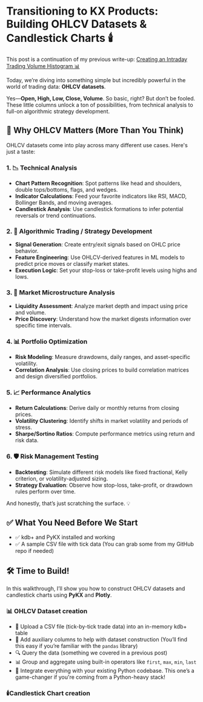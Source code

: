 # Transitioning to KX Products: Building OHLCV Datasets & Candlestick Charts 🕯️

This post is a continuation of my previous write-up: [Creating an Intraday Trading Volume Histogram 📊](#)

Today, we’re diving into something simple but incredibly powerful in the world of trading data: **OHLCV datasets**.

Yes—**Open, High, Low, Close, Volume**. So basic, right? But don’t be fooled. These little columns unlock a ton of
possibilities, from technical analysis to full-on algorithmic strategy development.

## 🧩 Why OHLCV Matters (More Than You Think)

OHLCV datasets come into play across many different use cases. Here's just a taste:

### 1. 📉 Technical Analysis

- **Chart Pattern Recognition**: Spot patterns like head and shoulders, double tops/bottoms, flags, and wedges.
- **Indicator Calculations**: Feed your favorite indicators like RSI, MACD, Bollinger Bands, and moving averages.
- **Candlestick Analysis**: Use candlestick formations to infer potential reversals or trend continuations.

### 2. 🤖 Algorithmic Trading / Strategy Development

- **Signal Generation**: Create entry/exit signals based on OHLC price behavior.
- **Feature Engineering**: Use OHLCV-derived features in ML models to predict price moves or classify market states.
- **Execution Logic**: Set your stop-loss or take-profit levels using highs and lows.

### 3. 🔬 Market Microstructure Analysis

- **Liquidity Assessment**: Analyze market depth and impact using price and volume.
- **Price Discovery**: Understand how the market digests information over specific time intervals.

### 4. 📊 Portfolio Optimization

- **Risk Modeling**: Measure drawdowns, daily ranges, and asset-specific volatility.
- **Correlation Analysis**: Use closing prices to build correlation matrices and design diversified portfolios.

### 5. 📈 Performance Analytics

- **Return Calculations**: Derive daily or monthly returns from closing prices.
- **Volatility Clustering**: Identify shifts in market volatility and periods of stress.
- **Sharpe/Sortino Ratios**: Compute performance metrics using return and risk data.

### 6. 🛡️ Risk Management Testing

- **Backtesting**: Simulate different risk models like fixed fractional, Kelly criterion, or volatility-adjusted sizing.
- **Strategy Evaluation**: Observe how stop-loss, take-profit, or drawdown rules perform over time.

And honestly, that’s just scratching the surface. 💡

## ✅ What You Need Before We Start

- ✅ kdb+ and PyKX installed and working
- ✅ A sample CSV file with tick data (You can grab some from my GitHub repo if needed)

## 🛠️ Time to Build!

In this walkthrough, I’ll show you how to construct OHLCV datasets and candlestick charts using **PyKX** and **Plotly**.

### 📊 OHLCV Dataset creation

- 📂 Upload a CSV file (tick-by-tick trade data) into an in-memory kdb+ table
- 🧱 Add auxiliary columns to help with dataset construction (You’ll find this easy if you’re familiar with the `pandas`
  library)
- 🔍 Query the data (something we covered in a previous post)
- 📊 Group and aggregate using built-in operators like `first`, `max`, `min`, `last` 
- 🧬 Integrate everything with your existing Python codebase. This one’s a game-changer if you're coming from a
  Python-heavy stack!

### 🕯️Candlestick Chart creation





